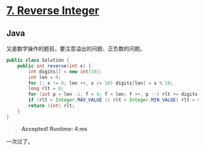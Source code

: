 # [7. Reverse Integer](https://leetcode.com/problems/reverse-integer/)

## Java

又是数字操作的题目，要注意溢出的问题、正负数的问题。

```java
public class Solution {
    public int reverse(int x) {
        int digits[] = new int[10];
        int len = 0;
        for (; x != 0; len ++, x /= 10) digits[len] = x % 10;
        long rlt = 0;
        for (int p = len -1, f = 0; f < len; f ++, p --) rlt += digits[p] * Math.pow(10, f);
        if (rlt > Integer.MAX_VALUE || rlt < Integer.MIN_VALUE) rlt = 0;
        return (int) rlt;
    }
}
```

> **Accepted! Runtime: 4 ms**

一次过了。